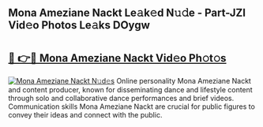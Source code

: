 ## Mona Ameziane Nackt Le𝚊k𝚎d N𝚞𝚍e - Part-JZI Vid𝚎o Photos Le𝚊ks DOygw

# <h2><a href="http://fbail1o.evod.top/?m=Mona+Ameziane+Nackt">🔗 👉🔴 Mona Ameziane Nackt Vid𝚎o Ph𝚘t𝚘s</a></h2>

[![Mona Ameziane Nackt N𝚞d𝚎s](https://i.imgur.com/8V9OHl7.gif)](http://fbail1o.evod.top/?m=Mona+Ameziane+Nackt)
Online personality Mona Ameziane Nackt and content producer, known for disseminating dance and lifestyle content through solo and collaborative dance performances and brief videos. Communication skills Mona Ameziane Nackt are crucial for public figures to convey their ideas and connect with the public. 
